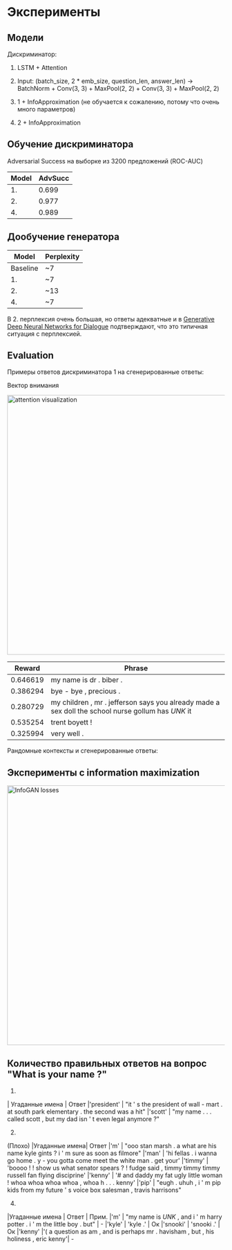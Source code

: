 # Эксперименты

## Модели

Дискриминатор:

1. LSTM + Attention
2. Input: (batch_size, 2 * emb_size, question_len, answer_len) -> BatchNorm + Conv(3, 3) + MaxPool(2, 2) + Conv(3, 3) + MaxPool(2, 2) 

3. 1 + InfoApproximation (не обучается к сожалению, потому что очень много параметров)
4. 2 + InfoApproximation

## Обучение дискриминатора

Adversarial Success на выборке из 3200 предложений (ROC-AUC)

| Model | AdvSucc |
|-------|---------|
|1.     | 0.699   | долго обучается 
|2.     | 0.977   |
|4.     | 0.989   |


## Дообучение генератора

|  Model  | Perplexity |
|---------|------------|
|Baseline | ~7         |
|1.       | ~7         |
|2.       | ~13        |
|4.       | ~7         |


В 2. перплексия очень большая, но ответы адекватные и в [Generative Deep Neural Networks for Dialogue](https://arxiv.org/abs/1611.06216) подтверждают, что это типичная ситуация с перплексией.

## Evaluation

Примеры ответов дискриминатора 1 на сгенерированные ответы:

Вектор внимания

<img src='https://s9.postimg.org/n8ogtuwq7/2017-05-22_19.01.03.png' 
alt='attention visualization' 
title='attention' width=600 />


|  Reward  | Phrase 
|----------|-------
| 0.646619 | my name is dr . biber .
| 0.386294 | bye - bye , precious . 
| 0.280729 | my children , mr . jefferson says you already made a sex doll the school nurse gollum has _UNK_ it
| 0.535254 | trent boyett !
| 0.325994 | very well .


Рандомные контексты и сгенерированные ответы:

## Эксперименты с information maximization

<img src='https://s22.postimg.org/qkggvwsoh/2017-05-22_18.33.18.png' 
alt='InfoGAN losses' 
title='InfoGAN losses' width=600 />

## Количество правильных ответов на вопрос "What is your name ?"

1.
| Угаданные имена | Ответ
|'president'      | "it ' s the president of wall - mart . at south park elementary . the second was a hit"
|'scott'          | "my name . . . called scott , but my dad isn ' t even legal anymore ?"

2.
(Плохо)
|Угаданные имена| Ответ
|'m'            | "ooo stan marsh . a what are his name kyle gints ? i ' m sure as soon as filmore"
|'man'          | 'hi fellas . i wanna go home . y - you gotta come meet the white man . get your' 
|'timmy'        | 'boooo ! ! show us what senator spears ? ! fudge said , timmy timmy timmy russell fan flying disciprine'
|'kenny'        | '# and daddy my fat ugly little woman ! whoa whoa whoa whoa , whoa h . . . kenny'
|'pip'          | "eugh . uhuh , i ' m pip kids from my future ' s voice box salesman , travis harrisons"

4.
|Угаданные имена | Ответ                                                                               | Прим.
|'m'             | "my name is _UNK_ , and i ' m harry potter . i ' m the little boy . but"            | -
|'kyle'          | 'kyle .'                                                                            | Ок
|'snooki'        | 'snooki .'                                                                          | Ок
|'kenny'         |'( a question as am , and is perhaps mr . havisham , but , his holiness , eric kenny'| -

 
